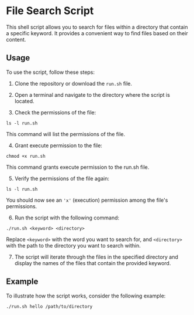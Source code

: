 # File Search Script

This shell script allows you to search for files within a directory that contain a specific keyword. It provides a convenient way to find files based on their content.

## Usage

To use the script, follow these steps:

1. Clone the repository or download the `run.sh` file.

2. Open a terminal and navigate to the directory where the script is located.

3. Check the permissions of the file:

`ls -l run.sh`

This command will list the permissions of the file.

4. Grant execute permission to the file:

`chmod +x run.sh`

This command grants execute permission to the run.sh file.

5. Verify the permissions of the file again:

`ls -l run.sh`

You should now see an `'x'` (execution) permission among the file's permissions.

6. Run the script with the following command:

`./run.sh <keyword> <directory>`

Replace `<keyword>` with the word you want to search for, and `<directory>` with the path to the directory you want to search within.

7. The script will iterate through the files in the specified directory and display the names of the files that contain the provided keyword.

## Example

To illustrate how the script works, consider the following example:

`./run.sh hello /path/to/directory`





